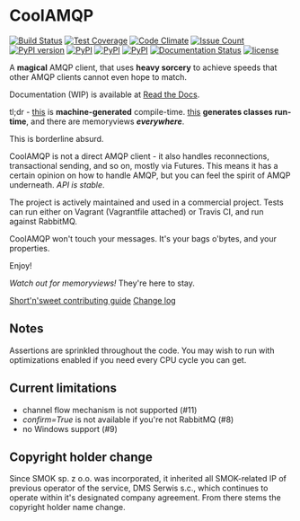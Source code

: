 CoolAMQP
========
[![Build Status](https://travis-ci.org/smok-serwis/coolamqp.svg)](https://travis-ci.org/smok-serwis/coolamqp)
[![Test Coverage](https://codeclimate.com/github/smok-serwis/coolamqp/badges/coverage.svg)](https://codeclimate.com/github/smok-serwis/coolamqp/coverage)
[![Code Climate](https://codeclimate.com/github/smok-serwis/coolamqp/badges/gpa.svg)](https://codeclimate.com/github/smok-serwis/coolamqp)
[![Issue Count](https://codeclimate.com/github/smok-serwis/coolamqp/badges/issue_count.svg)](https://codeclimate.com/github/smok-serwis/coolamqp)
[![PyPI version](https://badge.fury.io/py/CoolAMQP.svg)](https://badge.fury.io/py/CoolAMQP)
[![PyPI](https://img.shields.io/pypi/pyversions/CoolAMQP.svg)]()
[![PyPI](https://img.shields.io/pypi/implementation/CoolAMQP.svg)]()
[![PyPI](https://img.shields.io/pypi/wheel/CoolAMQP.svg)]()
[![Documentation Status](https://readthedocs.org/projects/coolamqp/badge/?version=latest)](http://coolamqp.readthedocs.io/en/latest/?badge=develop)
[![license](https://img.shields.io/github/license/mashape/apistatus.svg)]()

A **magical** AMQP client, that uses **heavy sorcery** to achieve speeds that other AMQP clients cannot even hope to match.

Documentation (WIP) is available at [Read the Docs](http://coolamqp.readthedocs.io/).

tl;dr - [this](coolamqp/framing/definitions.py) is **machine-generated** compile-time.
[this](coolamqp/framing/compilation/content_property.py) **generates classes run-time**,
and there are memoryviews **_everywhere_**. 

This is borderline absurd.

CoolAMQP is not a direct AMQP client - it also handles reconnections, transactional sending,
and so on, mostly via Futures. This means it has a certain opinion on how to 
handle AMQP, but you can feel the spirit of AMQP underneath. *API is stable*.


The project is actively maintained and used in a commercial project. Tests can run
either on Vagrant (Vagrantfile attached) or Travis CI, and run against RabbitMQ.

CoolAMQP won't touch your messages. It's your bags o'bytes, and your properties.

Enjoy!

_Watch out for memoryviews!_ They're here to stay.

[Short'n'sweet contributing guide](CONTRIBUTING.md)
[Change log](CHANGELOG.md)


## Notes
Assertions are sprinkled throughout the code. You may wish to run with optimizations enabled
if you need every CPU cycle you can get.

## Current limitations

* channel flow mechanism is not supported (#11)
* _confirm=True_ is not available if you're not RabbitMQ (#8)
* no Windows support (#9)


## Copyright holder change

Since SMOK sp. z o.o. was incorporated, it inherited all SMOK-related
IP of previous operator of the service, DMS Serwis s.c., which
continues to operate within it's designated company agreement.
From there stems the copyright holder name change.